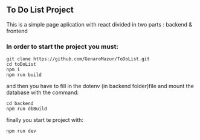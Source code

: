 ## To Do List Project

This is a simple page aplication with react divided in two parts : backend & frontend	
  
### In order to start the project you must:

    git clone https://github.com/GenaroMazur/ToDoList.git
    cd toDoList
    npm i
    npm run build

and then you have to fill in the dotenv (in backend folder)file and mount the database with the command:

    cd backend
    npm run dbBuild

finally you start te project with:

    npm run dev
